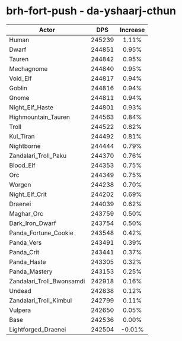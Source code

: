 # brh-fort-push - da-yshaarj-cthun
| Actor | DPS | Increase |
|---|:---:|:---:|
|Human|245239|1.11%|
|Dwarf|244851|0.95%|
|Tauren|244842|0.95%|
|Mechagnome|244840|0.95%|
|Void_Elf|244817|0.94%|
|Goblin|244816|0.94%|
|Gnome|244811|0.94%|
|Night_Elf_Haste|244801|0.93%|
|Highmountain_Tauren|244563|0.84%|
|Troll|244522|0.82%|
|Kul_Tiran|244492|0.81%|
|Nightborne|244444|0.79%|
|Zandalari_Troll_Paku|244370|0.76%|
|Blood_Elf|244353|0.75%|
|Orc|244349|0.75%|
|Worgen|244238|0.70%|
|Night_Elf_Crit|244202|0.69%|
|Draenei|244039|0.62%|
|Maghar_Orc|243759|0.50%|
|Dark_Iron_Dwarf|243754|0.50%|
|Panda_Fortune_Cookie|243548|0.42%|
|Panda_Vers|243491|0.39%|
|Panda_Crit|243441|0.37%|
|Panda_Haste|243305|0.32%|
|Panda_Mastery|243153|0.25%|
|Zandalari_Troll_Bwonsamdi|242918|0.16%|
|Undead|242838|0.12%|
|Zandalari_Troll_Kimbul|242799|0.11%|
|Vulpera|242650|0.05%|
|Base|242536|0.00%|
|Lightforged_Draenei|242504|-0.01%|
